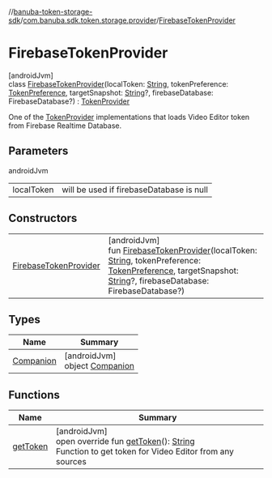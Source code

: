 //[banuba-token-storage-sdk](../../../index.md)/[com.banuba.sdk.token.storage.provider](../index.md)/[FirebaseTokenProvider](index.md)

# FirebaseTokenProvider

[androidJvm]\
class [FirebaseTokenProvider](index.md)(localToken: [String](https://kotlinlang.org/api/latest/jvm/stdlib/kotlin/-string/index.html), tokenPreference: [TokenPreference](../../com.banuba.sdk.token.storage.data/-token-preference/index.md), targetSnapshot: [String](https://kotlinlang.org/api/latest/jvm/stdlib/kotlin/-string/index.html)?, firebaseDatabase: FirebaseDatabase?) : [TokenProvider](../-token-provider/index.md)

One of the [TokenProvider](../-token-provider/index.md) implementations that loads Video Editor token from Firebase Realtime Database.

## Parameters

androidJvm

| | |
|---|---|
| localToken | will be used if firebaseDatabase is null |

## Constructors

| | |
|---|---|
| [FirebaseTokenProvider](-firebase-token-provider.md) | [androidJvm]<br>fun [FirebaseTokenProvider](-firebase-token-provider.md)(localToken: [String](https://kotlinlang.org/api/latest/jvm/stdlib/kotlin/-string/index.html), tokenPreference: [TokenPreference](../../com.banuba.sdk.token.storage.data/-token-preference/index.md), targetSnapshot: [String](https://kotlinlang.org/api/latest/jvm/stdlib/kotlin/-string/index.html)?, firebaseDatabase: FirebaseDatabase?) |

## Types

| Name | Summary |
|---|---|
| [Companion](-companion/index.md) | [androidJvm]<br>object [Companion](-companion/index.md) |

## Functions

| Name | Summary |
|---|---|
| [getToken](get-token.md) | [androidJvm]<br>open override fun [getToken](get-token.md)(): [String](https://kotlinlang.org/api/latest/jvm/stdlib/kotlin/-string/index.html)<br>Function to get token for Video Editor from any sources |
